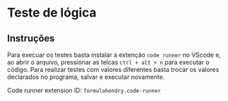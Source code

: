 # Teste de lógica

## Instruções

Para execuar os testes basta instalar a extenção `code runner` no VScode e, ao 
abrir o arquivo, pressionar as telcas `ctrl + alt + n` para executar o código.
Para realizar testes com valores diferentes basta trocar os valores declarados 
no programa, salvar e executar novamente.

Code runner extension ID: `formulahendry.code-runner`